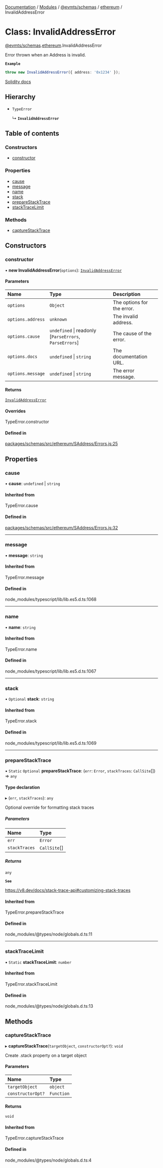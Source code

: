 [Documentation](../README.md) / [Modules](../modules.md) / [@evmts/schemas](../modules/evmts_schemas.md) / [ethereum](../modules/evmts_schemas.ethereum.md) / InvalidAddressError

# Class: InvalidAddressError

[@evmts/schemas](../modules/evmts_schemas.md).[ethereum](../modules/evmts_schemas.ethereum.md).InvalidAddressError

Error thrown when an Address is invalid.

**`Example`**

```ts
throw new InvalidAddressError({ address: '0x1234' });
```
[Solidity docs](https://docs.soliditylang.org/en/latest/types.html#address)

## Hierarchy

- `TypeError`

  ↳ **`InvalidAddressError`**

## Table of contents

### Constructors

- [constructor](evmts_schemas.ethereum.InvalidAddressError.md#constructor)

### Properties

- [cause](evmts_schemas.ethereum.InvalidAddressError.md#cause)
- [message](evmts_schemas.ethereum.InvalidAddressError.md#message)
- [name](evmts_schemas.ethereum.InvalidAddressError.md#name)
- [stack](evmts_schemas.ethereum.InvalidAddressError.md#stack)
- [prepareStackTrace](evmts_schemas.ethereum.InvalidAddressError.md#preparestacktrace)
- [stackTraceLimit](evmts_schemas.ethereum.InvalidAddressError.md#stacktracelimit)

### Methods

- [captureStackTrace](evmts_schemas.ethereum.InvalidAddressError.md#capturestacktrace)

## Constructors

### constructor

• **new InvalidAddressError**(`options`): [`InvalidAddressError`](evmts_schemas.ethereum.InvalidAddressError.md)

#### Parameters

| Name | Type | Description |
| :------ | :------ | :------ |
| `options` | `Object` | The options for the error. |
| `options.address` | `unknown` | The invalid address. |
| `options.cause` | `undefined` \| readonly [`ParseErrors`, `ParseErrors`] | The cause of the error. |
| `options.docs` | `undefined` \| `string` | The documentation URL. |
| `options.message` | `undefined` \| `string` | The error message. |

#### Returns

[`InvalidAddressError`](evmts_schemas.ethereum.InvalidAddressError.md)

#### Overrides

TypeError.constructor

#### Defined in

[packages/schemas/src/ethereum/SAddress/Errors.js:25](https://github.com/evmts/evmts-monorepo/blob/main/packages/schemas/src/ethereum/SAddress/Errors.js#L25)

## Properties

### cause

• **cause**: `undefined` \| `string`

#### Inherited from

TypeError.cause

#### Defined in

[packages/schemas/src/ethereum/SAddress/Errors.js:32](https://github.com/evmts/evmts-monorepo/blob/main/packages/schemas/src/ethereum/SAddress/Errors.js#L32)

___

### message

• **message**: `string`

#### Inherited from

TypeError.message

#### Defined in

node_modules/typescript/lib/lib.es5.d.ts:1068

___

### name

• **name**: `string`

#### Inherited from

TypeError.name

#### Defined in

node_modules/typescript/lib/lib.es5.d.ts:1067

___

### stack

• `Optional` **stack**: `string`

#### Inherited from

TypeError.stack

#### Defined in

node_modules/typescript/lib/lib.es5.d.ts:1069

___

### prepareStackTrace

▪ `Static` `Optional` **prepareStackTrace**: (`err`: `Error`, `stackTraces`: `CallSite`[]) => `any`

#### Type declaration

▸ (`err`, `stackTraces`): `any`

Optional override for formatting stack traces

##### Parameters

| Name | Type |
| :------ | :------ |
| `err` | `Error` |
| `stackTraces` | `CallSite`[] |

##### Returns

`any`

**`See`**

https://v8.dev/docs/stack-trace-api#customizing-stack-traces

#### Inherited from

TypeError.prepareStackTrace

#### Defined in

node_modules/@types/node/globals.d.ts:11

___

### stackTraceLimit

▪ `Static` **stackTraceLimit**: `number`

#### Inherited from

TypeError.stackTraceLimit

#### Defined in

node_modules/@types/node/globals.d.ts:13

## Methods

### captureStackTrace

▸ **captureStackTrace**(`targetObject`, `constructorOpt?`): `void`

Create .stack property on a target object

#### Parameters

| Name | Type |
| :------ | :------ |
| `targetObject` | `object` |
| `constructorOpt?` | `Function` |

#### Returns

`void`

#### Inherited from

TypeError.captureStackTrace

#### Defined in

node_modules/@types/node/globals.d.ts:4
